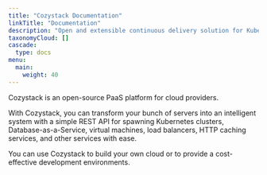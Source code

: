 ```yaml
---
title: "Cozystack Documentation"
linkTitle: "Documentation"
description: "Open and extensible continuous delivery solution for Kubernetes."
taxonomyCloud: []
cascade:
  type: docs
menu:
  main:
    weight: 40
---
```


Cozystack is an open-source PaaS platform for cloud providers.

With Cozystack, you can transform your bunch of servers into an intelligent system with a simple REST API for spawning Kubernetes clusters, Database-as-a-Service, virtual machines, load balancers, HTTP caching services, and other services with ease.

You can use Cozystack to build your own cloud or to provide a cost-effective development environments.  
